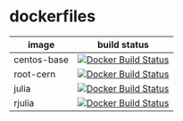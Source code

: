 # dockerfiles

| image | build status |
| ----- | ------------ |
| centos-base | [![Docker Build Status](https://img.shields.io/docker/build/gipert/centos-base.svg)](https://hub.docker.com/r/gipert/centos-base) |
| root-cern | [![Docker Build Status](https://img.shields.io/docker/build/gipert/root-cern.svg)](https://hub.docker.com/r/gipert/root-cern) |
| julia | [![Docker Build Status](https://img.shields.io/docker/build/gipert/julia.svg)](https://hub.docker.com/r/gipert/julia) |
| rjulia | [![Docker Build Status](https://img.shields.io/docker/build/gipert/rjulia.svg)](https://hub.docker.com/r/gipert/rjulia) |
